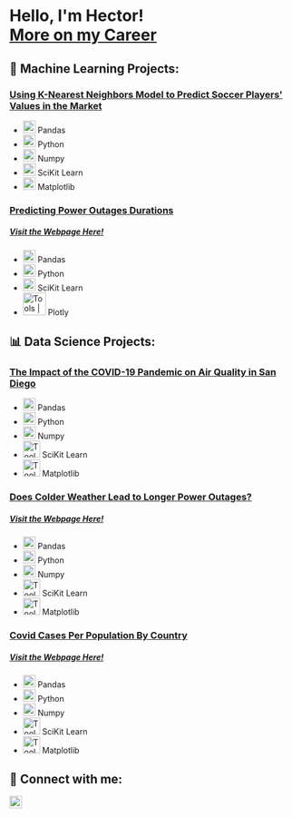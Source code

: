 <h1>Hello, I'm Hector!<br/><a href="https://www.linkedin.com/in/hector-gallo/">More on my Career</a></h1>

<h2>🤖 Machine Learning Projects:</h2>

### [Using K-Nearest Neighbors Model to Predict Soccer Players' Values in the Market](https://github.com/COGS118A/Group018-Sp22/blob/main/COGS%20118A%20Final%20Project%20Report%20.ipynb)
- <img alt="Tools | Pandas" width="22px" src="https://cdn.jsdelivr.net/gh/devicons/devicon/icons/pandas/pandas-original.svg" /> Pandas
- <img alt="Tools | Python" width="22px" src="https://cdn.jsdelivr.net/gh/devicons/devicon/icons/python/python-plain.svg" /> Python
- <img alt="Tools | Numpy" width="22px" src="https://cdn.jsdelivr.net/gh/devicons/devicon/icons/numpy/numpy-original.svg" /> Numpy
- <img alt="Tools | SciKit Learn" width="22px" src="https://upload.wikimedia.org/wikipedia/commons/0/05/Scikit_learn_logo_small.svg" /> SciKit Learn
- <img alt="Tools | Matplotlib" width="22px" src="https://upload.wikimedia.org/wikipedia/commons/0/01/Created_with_Matplotlib-logo.svg" /> Matplotlib

### [Predicting Power Outages Durations](https://github.com/hgallocodes/Predicting-Power-Outages-Durations)
##### [  Visit the Webpage Here!](https://hgallocodes.github.io/Predicting-Power-Outages-Durations/)
- <img alt="Tools | Pandas" width="22px" src="https://cdn.jsdelivr.net/gh/devicons/devicon/icons/pandas/pandas-original.svg" /> Pandas
- <img alt="Tools | Python" width="22px" src="https://cdn.jsdelivr.net/gh/devicons/devicon/icons/python/python-plain.svg" /> Python
- <img alt="Tools | SciKit Learn" width="22px" src="https://upload.wikimedia.org/wikipedia/commons/0/05/Scikit_learn_logo_small.svg" /> SciKit Learn
- <img alt="Tools | Plotly" width="40px" src="https://upload.wikimedia.org/wikipedia/commons/8/8a/Plotly-logo.png" /> Plotly

<h2>📊 Data Science Projects:</h2>

### [The Impact of the COVID-19 Pandemic on Air Quality in San Diego](https://github.com/COGS108/Group062-Wi22/blob/master/FinalProjectGroup062-Wi22.ipynb)
- <img alt="Tools | Pandas" width="22px" src="https://cdn.jsdelivr.net/gh/devicons/devicon/icons/pandas/pandas-original.svg" /> Pandas
- <img alt="Tools | Python" width="22px" src="https://cdn.jsdelivr.net/gh/devicons/devicon/icons/python/python-plain.svg" /> Python
- <img alt="Tools | Numpy" width="22px" src="https://cdn.jsdelivr.net/gh/devicons/devicon/icons/numpy/numpy-original.svg" /> Numpy
- <img alt="Tools | SciKit Learn" width="30px" src="https://upload.wikimedia.org/wikipedia/commons/0/05/Scikit_learn_logo_small.svg" /> SciKit Learn
- <img alt="Tools | Matplotlib" width="30px" src="https://upload.wikimedia.org/wikipedia/commons/0/01/Created_with_Matplotlib-logo.svg" /> Matplotlib

### [Does Colder Weather Lead to Longer Power Outages?](https://github.com/hgallocodes/Cold-Weather-and-Power-Outages)
##### [  Visit the Webpage Here!](https://hgallocodes.github.io/Cold-Weather-and-Power-Outages/)
- <img alt="Tools | Pandas" width="22px" src="https://cdn.jsdelivr.net/gh/devicons/devicon/icons/pandas/pandas-original.svg" /> Pandas
- <img alt="Tools | Python" width="22px" src="https://cdn.jsdelivr.net/gh/devicons/devicon/icons/python/python-plain.svg" /> Python
- <img alt="Tools | Numpy" width="22px" src="https://cdn.jsdelivr.net/gh/devicons/devicon/icons/numpy/numpy-original.svg" /> Numpy
- <img alt="Tools | SciKit Learn" width="30px" src="https://upload.wikimedia.org/wikipedia/commons/0/05/Scikit_learn_logo_small.svg" /> SciKit Learn
- <img alt="Tools | Matplotlib" width="30px" src="https://upload.wikimedia.org/wikipedia/commons/0/01/Created_with_Matplotlib-logo.svg" /> Matplotlib

### [Covid Cases Per Population By Country](https://github.com/Dsilva019/DSC106-Project3)
##### [  Visit the Webpage Here!](https://dsilva019.github.io/DSC106-Project3/)
- <img alt="Tools | Pandas" width="22px" src="https://cdn.jsdelivr.net/gh/devicons/devicon/icons/pandas/pandas-original.svg" /> Pandas
- <img alt="Tools | Python" width="22px" src="https://cdn.jsdelivr.net/gh/devicons/devicon/icons/python/python-plain.svg" /> Python
- <img alt="Tools | Numpy" width="22px" src="https://cdn.jsdelivr.net/gh/devicons/devicon/icons/numpy/numpy-original.svg" /> Numpy
- <img alt="Tools | SciKit Learn" width="30px" src="https://upload.wikimedia.org/wikipedia/commons/0/05/Scikit_learn_logo_small.svg" /> SciKit Learn
- <img alt="Tools | Matplotlib" width="30px" src="https://upload.wikimedia.org/wikipedia/commons/0/01/Created_with_Matplotlib-logo.svg" /> Matplotlib


<h2> 🤳 Connect with me:</h2>

[<img align="left" alt="Hector Gallo | LinkedIn" width="22px" src="https://cdn.jsdelivr.net/npm/simple-icons@v3/icons/linkedin.svg" />][linkedin]

[linkedin]: https://www.linkedin.com/in/hector-gallo/
